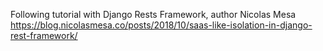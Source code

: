 Following tutorial with Django Rests Framework, author Nicolas Mesa
https://blog.nicolasmesa.co/posts/2018/10/saas-like-isolation-in-django-rest-framework/ 
